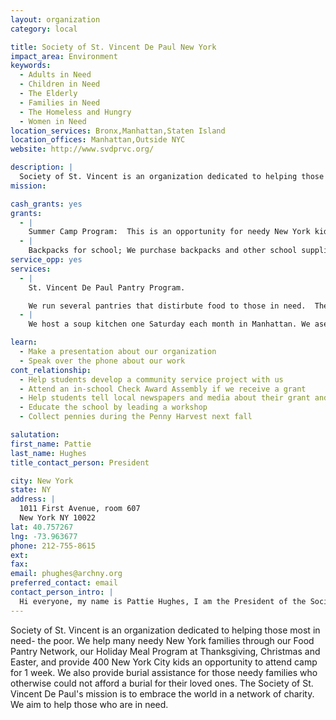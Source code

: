 ```yaml
---
layout: organization
category: local

title: Society of St. Vincent De Paul New York
impact_area: Environment
keywords: 
  - Adults in Need
  - Children in Need
  - The Elderly
  - Families in Need
  - The Homeless and Hungry
  - Women in Need
location_services: Bronx,Manhattan,Staten Island
location_offices: Manhattan,Outside NYC
website: http://www.svdprvc.org/

description: |
  Society of St. Vincent is an organization dedicated to helping those most in need- the poor.  We help many needy New York families through our Food Pantry Network, our Holiday Meal Program at Thanksgiving, Christmas and Easter, and provide 400 New York City kids an opportunity to attend camp for 1 week.  We also provide burial assistance for those needy families who otherwise could not afford a burial for their loved ones.  The Society of St. Vincent  De Paul's mission is to embrace the world in a network of charity.  We aim to help those who are in need.  
mission: 

cash_grants: yes
grants: 
  - |
    Summer Camp Program:  This is an opportunity for needy New York kids to experience the camp experience for one week.  The camper non refundable registration fee is $50, and the Society supplements the remaining balance. $50 = 1 kid at camp.  $500 grant = 10 kids, $500 grant = 14 kids, and a grant of $980 would provide a camp experience for 28 deserving kids!
  - |
    Backpacks for school; We purchase backpacks and other school supplies for students returning to school in the Fall. Each child is given a backpack and school supplies, a total cost of $50.00 per child. A $500.00 grant will purchase a backpack and supplies for 10 children.
service_opp: yes
services: 
  - |
    St. Vincent De Paul Pantry Program.

    We run several pantries that distirbute food to those in need.  They are located in Manhattan. Our pantries are run through our volunteer network who are always willing to accept help and donations from those interested in helping the poor.
  - |
    We host a soup kitchen one Saturday each month in Manhattan. We aserve lunch to 150-185 hungry neighbors. We are always willing to have students help us as we serve.

learn: 
  - Make a presentation about our organization
  - Speak over the phone about our work
cont_relationship: 
  - Help students develop a community service project with us
  - Attend an in-school Check Award Assembly if we receive a grant
  - Help students tell local newspapers and media about their grant and/or project with us
  - Educate the school by leading a workshop
  - Collect pennies during the Penny Harvest next fall

salutation: 
first_name: Pattie
last_name: Hughes
title_contact_person: President

city: New York
state: NY
address: |
  1011 First Avenue, room 607  
  New York NY 10022
lat: 40.757267
lng: -73.963677
phone: 212-755-8615
ext: 
fax: 
email: phughes@archny.org
preferred_contact: email
contact_person_intro: |
  Hi everyone, my name is Pattie Hughes, I am the President of the Society of St. Vincent de Paul in the City of NY.  The members of SVdP call ourselves Vincentians, we are know to roll up our sleeves and get dirty! We serve those in need by cooking for them, making beds for them at our shelters and just sitting quietly with them, if that's what they need. We haven't had the opportunity to work with Penny Harvest schools in the past but I hope that in the coming years our work for the poor will be considered for partnerships.
---
```

Society of St. Vincent is an organization dedicated to helping those most in need- the poor.  We help many needy New York families through our Food Pantry Network, our Holiday Meal Program at Thanksgiving, Christmas and Easter, and provide 400 New York City kids an opportunity to attend camp for 1 week.  We also provide burial assistance for those needy families who otherwise could not afford a burial for their loved ones.  The Society of St. Vincent  De Paul's mission is to embrace the world in a network of charity.  We aim to help those who are in need.  
